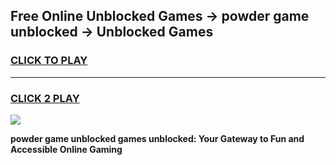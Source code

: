 
## Free Online Unblocked Games → powder game unblocked → Unblocked Games
<h3>
<a href="https://premium.freeplayer.one?title=powder_game_unblocked&ref=21F">CLICK TO PLAY</a></h3>
<hr>

<h3>
<a href="https://premium.freeplayer.one?title=powder_game_unblocked&ref=21F">CLICK 2 PLAY</a>
  
</h3>

<a href="https://premium.freeplayer.one?title=powder_game_unblocked&ref=21F/"><img src="https://clearcache.store/games.png"></a>


**powder game unblocked games unblocked: Your Gateway to Fun and Accessible Online Gaming**
